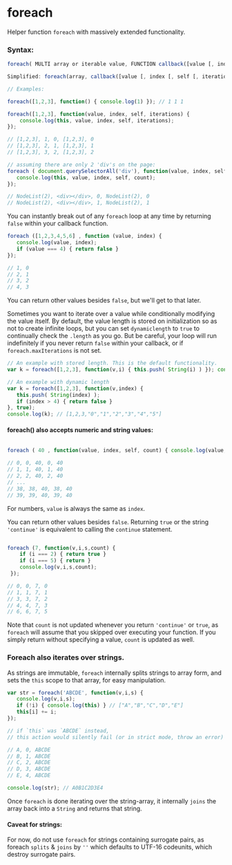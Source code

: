 # foreach
Helper function `foreach` with massively extended functionality.

### Syntax: 
```javascript
foreach( MULTI array or iterable value, FUNCTION callback([value [, index [, self [, iterations]]]]) {...} , BOOLEAN use_dynamic_length, MULTI modify_this_scope);

Simplified: foreach(array, callback([value [, index [, self [, iterations]]]])[, dynamiclength][, thisArg]);
```
```javascript
// Examples:

foreach([1,2,3], function() { console.log(1) }); // 1 1 1

foreach([1,2,3], function(value, index, self, iterations) { 
    console.log(this, value, index, self, iterations); 
});

// [1,2,3], 1, 0, [1,2,3], 0
// [1,2,3], 2, 1, [1,2,3], 1
// [1,2,3], 3, 2, [1,2,3], 2

// assuming there are only 2 'div's on the page:
foreach ( document.querySelectorAll('div'), function(value, index, self, count) {
   console.log(this, value, index, self, count);
});

// NodeList(2), <div></div>, 0, NodeList(2), 0
// NodeList(2), <div></div>, 1, NodeList(2), 1
```

You can instantly break out of any `foreach` loop at any time by returning `false` within your callback function.

```javascript
foreach ([1,2,3,4,5,6] , function (value, index) {
   console.log(value, index);
   if (value === 4) { return false }
});

// 1, 0
// 2, 1
// 3, 2
// 4, 3
```
You can return other values besides `false`, but we'll get to that later.
 

Sometimes you want to iterate over a value while conditionally modifying the value itself. By default, the value length is stored on initialization so as not to create infinite loops, but you can set `dynamiclength` to `true` to continually check the `.length` as you go. But be careful, your loop will run indefinitely if you never return `false` within your callback, or if `foreach.maxIterations` is not set.

```javascript
// An example with stored length. This is the default functionality.
var k = foreach([1,2,3], function(v,i) { this.push( String(i) ) }); console.log(k); // [1,2,3,"0","1","2"]

// An example with dynamic length
var k = foreach([1,2,3], function(v,index) {
   this.push( String(index) );
   if (index > 4) { return false } 
}, true);
console.log(k); // [1,2,3,"0","1","2","3","4","5"]
```
#### foreach() also accepts numeric and string values:

```javascript

foreach ( 40 , function(value, index, self, count) { console.log(value,index,self,count,this); });

// 0, 0, 40, 0, 40
// 1, 1, 40, 1, 40
// 2, 2, 40, 2, 40
// ...
// 38, 38, 40, 38, 40
// 39, 39, 40, 39, 40

```
For numbers, `value` is always the same as `index`. 

 You can return other values besides `false`. Returning `true` or the string `'continue'` is equivalent to calling the `continue` statement.
 
 ```javascript
 
 foreach (7, function(v,i,s,count) { 
     if (i === 2) { return true } 
     if (i === 5) { return }
     console.log(v,i,s,count);
  });
 
 // 0, 0, 7, 0
 // 1, 1, 7, 1
 // 3, 3, 7, 2
 // 4, 4, 7, 3
 // 6, 6, 7, 5
 ```
Note that `count` is not updated whenever you return `'continue'` or `true`, as `foreach` will assume that you skipped over executing your function. If you simply return without specifying a value, `count` is updated as well.


### Foreach also iterates over strings.

As strings are immutable, `foreach` internally splits strings to array form, and sets the `this` scope to that array, for easy manipulation.

```javascript
var str = foreach('ABCDE', function(v,i,s) {
   console.log(v,i,s); 
   if (!i) { console.log(this) } // ["A","B","C","D","E"]
   this[i] += i;
});

// if `this` was `ABCDE` instead, 
// this action would silently fail (or in strict mode, throw an error)

// A, 0, ABCDE
// B, 1, ABCDE
// C, 2, ABCDE
// D, 3, ABCDE
// E, 4, ABCDE

console.log(str); // A0B1C2D3E4
```
Once `foreach` is done iterating over the string-array, it internally `joins` the array back into a `String` and returns that string.

#### Caveat for strings:
For now, do not use `foreach` for strings containing surrogate pairs, as foreach `splits` & `joins` by `''` which defaults to UTF-16 codeunits, which destroy surrogate pairs.
